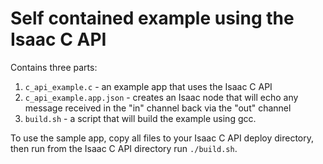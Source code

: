 # Self contained example using the Isaac C API

Contains three parts:
1. `c_api_example.c` - an example app that uses the Isaac C API
2. `c_api_example.app.json` - creates an Isaac node that will echo any message
      received in the "in" channel back via the "out" channel
3. `build.sh` - a script that will build the example using gcc.

To use the sample app, copy all files to your Isaac C API deploy directory,
then run from the Isaac C API directory run `./build.sh`.

